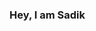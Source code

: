 ### Hey, I am Sadik

<!--
**JauadAhmed/JauadAhmed** is a ✨ _special_ ✨ repository because its `README.md` (this file) appears on your GitHub profile.

Here are some ideas to get you started:

 🔭 I’m currently studied [Computer Science](https://www.bracu.ac.bd/) at the BRAC University, Bangladesh<br/>
 🌱 I’m currently learning Machine Learning on [Coursera](https://www.coursera.org/)<br/>
 📫 How to reach me: [linkedin](https://www.linkedin.com/in/jauad-ahmed-sadik-a87857253/)<br/>

